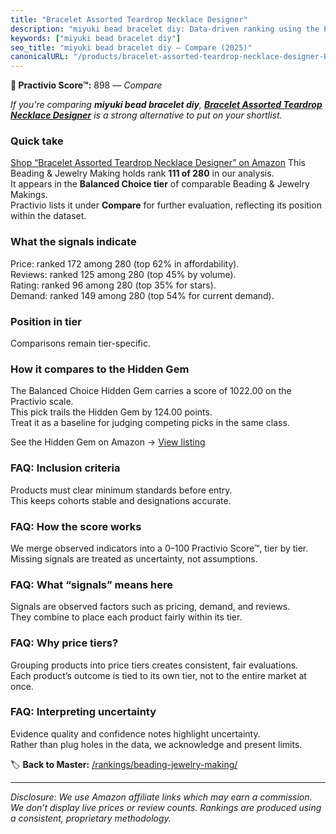 ```yaml
---
title: "Bracelet Assorted Teardrop Necklace Designer"
description: "miyuki bead bracelet diy: Data-driven ranking using the Practivio Score™. Positioned by quality, value, demand, findability, momentum."
keywords: ["miyuki bead bracelet diy"]
seo_title: "miyuki bead bracelet diy — Compare (2025)"
canonicalURL: "/products/bracelet-assorted-teardrop-necklace-designer-B0BJ6RKSXP/"
---
```


**🛒 Practivio Score™:** 898 — _Compare_


*If you're comparing **miyuki bead bracelet diy**, **[Bracelet Assorted Teardrop Necklace Designer](https://www.amazon.com/dp/B0BJ6RKSXP?tag=practivio-20)** is a strong alternative to put on your shortlist.*
### Quick take
[Shop “Bracelet Assorted Teardrop Necklace Designer” on Amazon](https://www.amazon.com/dp/B0BJ6RKSXP?tag=practivio-20)
This Beading & Jewelry Making holds rank **111 of 280** in our analysis.  
It appears in the **Balanced Choice tier** of comparable Beading & Jewelry Makings.  
Practivio lists it under **Compare** for further evaluation, reflecting its position within the dataset.

### What the signals indicate
Price: ranked 172 among 280 (top 62% in affordability).  
Reviews: ranked 125 among 280 (top 45% by volume).  
Rating: ranked 96 among 280 (top 35% for stars).  
Demand: ranked 149 among 280 (top 54% for current demand).

### Position in tier
Comparisons remain tier-specific.

### How it compares to the Hidden Gem
The Balanced Choice Hidden Gem carries a score of 1022.00 on the Practivio scale.  
This pick trails the Hidden Gem by 124.00 points.  
Treat it as a baseline for judging competing picks in the same class.  

See the Hidden Gem on Amazon → [View listing](https://www.amazon.com/dp/B000P42O3C?tag=practivio-20)

### FAQ: Inclusion criteria
Products must clear minimum standards before entry.  
This keeps cohorts stable and designations accurate.

### FAQ: How the score works
We merge observed indicators into a 0–100 Practivio Score™, tier by tier.  
Missing signals are treated as uncertainty, not assumptions.

### FAQ: What “signals” means here
Signals are observed factors such as pricing, demand, and reviews.  
They combine to place each product fairly within its tier.

### FAQ: Why price tiers?
Grouping products into price tiers creates consistent, fair evaluations.  
Each product’s outcome is tied to its own tier, not to the entire market at once.

### FAQ: Interpreting uncertainty
Evidence quality and confidence notes highlight uncertainty.  
Rather than plug holes in the data, we acknowledge and present limits.

<!-- Missing template for Compare/CompareWithinPriceClass -->


🏷️ **Back to Master:** [/rankings/beading-jewelry-making/](/rankings/beading-jewelry-making/)

---
_Disclosure: We use Amazon affiliate links which may earn a commission. We don’t display live prices or review counts. Rankings are produced using a consistent, proprietary methodology._
